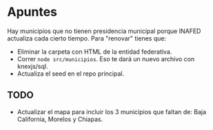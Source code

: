 # Apuntes

Hay municipios que no tienen presidencia municipal porque INAFED actualiza cada cierto tiempo. Para "renovar" tienes que:

* Eliminar la carpeta con HTML de la entidad federativa.
* Correr `node src/municipios`. Eso te dará un nuevo archivo con knexjs/sql.
* Actualiza el seed en el repo principal.


## TODO

* Actualizar el mapa para incluir los 3 municipios que faltan de: Baja California, Morelos y Chiapas.